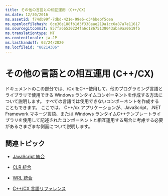 ```yaml
---
title: その他の言語との相互運用 (C++/CX)
ms.date: 12/30/2016
ms.assetid: f74db99f-7dbd-421e-99e6-c34bbebf5cea
ms.openlocfilehash: 6ce36e188fb1d3f338aae219a1cc6a87a7e11617
ms.sourcegitcommit: 857fa6b530224fa6c18675138043aba9aa0619fb
ms.translationtype: MT
ms.contentlocale: ja-JP
ms.lasthandoff: 03/24/2020
ms.locfileid: "80214306"
---
```

# <a name="interoperating-with-other-languages-ccx"></a>その他の言語との相互運用 (C++/CX)

ドキュメントのこの部分では、/Cx をC++使用して、他のプログラミング言語とライブラリで使用できる Windows ランタイムコンポーネントを作成する方法について説明します。 すべての言語では使用できないコンポーネントを作成することもできます。 ここでは、 C++/cx アプリケーションが、JavaScript、.NET Framework マネージ言語、または Windows ランタイムC++テンプレートライブラリを使用して記述されたコンポーネントと相互運用する場合に考慮する必要があるさまざまな側面について説明します。

## <a name="related-topics"></a>関連トピック

- [JavaScript 統合](../cppcx/javascript-integration-c-cx.md)

- [CLR 統合](../cppcx/clr-integration-c-cx.md)

- [WRL 統合](../cppcx/wrl-integration-c-cx.md)

- [C++/CX 言語リファレンス](../cppcx/visual-c-language-reference-c-cx.md)
